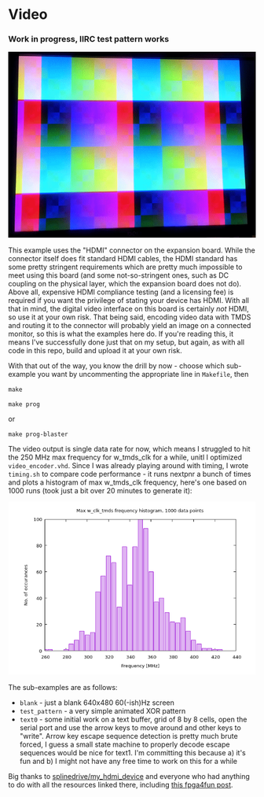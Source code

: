 # Video

### Work in progress, IIRC test pattern works

![xor](xor.gif)

This example uses the "HDMI" connector on the expansion board. While the connector itself does fit standard HDMI cables, the HDMI standard has some pretty stringent requirements which are pretty much impossible to meet using this board (and some not-so-stringent ones, such as DC coupling on the physical layer, which the expansion board does not do). Above all, expensive HDMI compliance testing (and a licensing fee) is required if you want the privilege of stating your device has HDMI. With all that in mind, the digital video interface on this board is certainly *not* HDMI, so use it at your own risk. That being said, encoding video data with TMDS and routing it to the connector will probably yield an image on a connected monitor, so this is what the examples here do. If you're reading this, it means I've successfully done just that on my setup, but again, as with all code in this repo, build and upload it at your own risk.

With that out of the way, you know the drill by now - choose which sub-example you want by uncommenting the appropriate line in `Makefile`, then
```
make
```

```
make prog
```
or
```
make prog-blaster
```

The video output is single data rate for now, which means I struggled to hit the 250 MHz max frequency for w_tmds_clk for a while, unitl I optimized `video_encoder.vhd`. Since I was already playing around with timing, I wrote `timing.sh` to compare code performance - it runs nextpnr a bunch of times and plots a histogram of max w_tmds_clk frequency, here's one based on 1000 runs (took just a bit over 20 minutes to generate it):

![Timing histogram example](timing_example.png)

The sub-examples are as follows:
- `blank` - just a blank 640x480 60(-ish)Hz screen
- `test_pattern` - a very simple animated XOR pattern
- `text0` - some initial work on a text buffer, grid of 8 by 8 cells, open the serial port and use the arrow keys to move around and other keys to "write". Arrow key escape sequence detection is pretty much brute forced, I guess a small state machine to properly decode escape sequences would be nice for text1. I'm committing this because a) it's fun and b) I might not have any free time to work on this for a while

Big thanks to [splinedrive/my_hdmi_device](https://github.com/splinedrive/my_hdmi_device) and everyone who had anything to do with all the resources linked there, including [this fpga4fun post](https://www.fpga4fun.com/HDMI.html).
